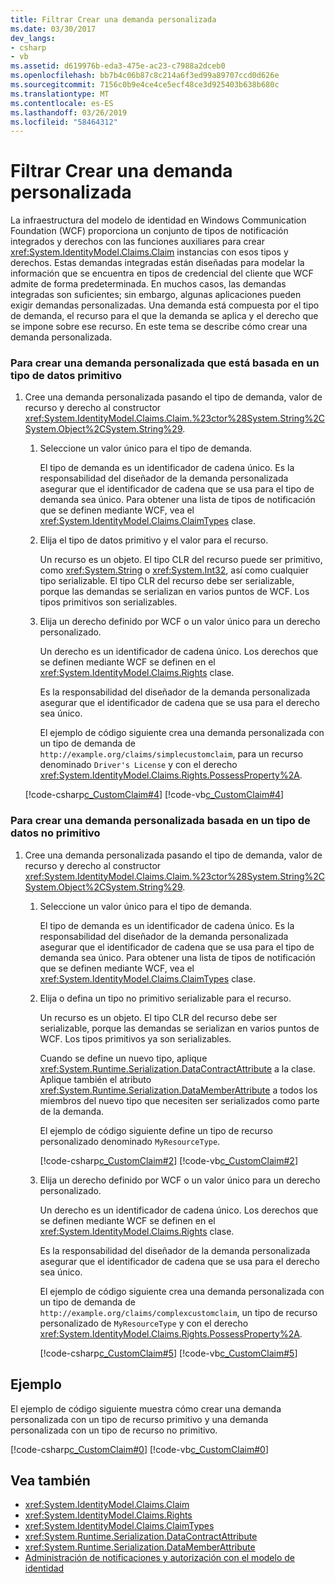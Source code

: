 ```yaml
---
title: Filtrar Crear una demanda personalizada
ms.date: 03/30/2017
dev_langs:
- csharp
- vb
ms.assetid: d619976b-eda3-475e-ac23-c7988a2dceb0
ms.openlocfilehash: bb7b4c06b87c8c214a6f3ed99a89707ccd0d626e
ms.sourcegitcommit: 7156c0b9e4ce4ce5ecf48ce3d925403b638b680c
ms.translationtype: MT
ms.contentlocale: es-ES
ms.lasthandoff: 03/26/2019
ms.locfileid: "58464312"
---
```

# <a name="how-to-create-a-custom-claim"></a>Filtrar Crear una demanda personalizada
La infraestructura del modelo de identidad en Windows Communication Foundation (WCF) proporciona un conjunto de tipos de notificación integrados y derechos con las funciones auxiliares para crear <xref:System.IdentityModel.Claims.Claim> instancias con esos tipos y derechos. Estas demandas integradas están diseñadas para modelar la información que se encuentra en tipos de credencial del cliente que WCF admite de forma predeterminada. En muchos casos, las demandas integradas son suficientes; sin embargo, algunas aplicaciones pueden exigir demandas personalizadas. Una demanda está compuesta por el tipo de demanda, el recurso para el que la demanda se aplica y el derecho que se impone sobre ese recurso. En este tema se describe cómo crear una demanda personalizada.  
  
### <a name="to-create-a-custom-claim-that-is-based-on-a-primitive-data-type"></a>Para crear una demanda personalizada que está basada en un tipo de datos primitivo  
  
1.  Cree una demanda personalizada pasando el tipo de demanda, valor de recurso y derecho al constructor <xref:System.IdentityModel.Claims.Claim.%23ctor%28System.String%2CSystem.Object%2CSystem.String%29>.  
  
    1.  Seleccione un valor único para el tipo de demanda.  
  
         El tipo de demanda es un identificador de cadena único. Es la responsabilidad del diseñador de la demanda personalizada asegurar que el identificador de cadena que se usa para el tipo de demanda sea único. Para obtener una lista de tipos de notificación que se definen mediante WCF, vea el <xref:System.IdentityModel.Claims.ClaimTypes> clase.  
  
    2.  Elija el tipo de datos primitivo y el valor para el recurso.  
  
         Un recurso es un objeto. El tipo CLR del recurso puede ser primitivo, como <xref:System.String> o <xref:System.Int32>, así como cualquier tipo serializable. El tipo CLR del recurso debe ser serializable, porque las demandas se serializan en varios puntos de WCF. Los tipos primitivos son serializables.  
  
    3.  Elija un derecho definido por WCF o un valor único para un derecho personalizado.  
  
         Un derecho es un identificador de cadena único. Los derechos que se definen mediante WCF se definen en el <xref:System.IdentityModel.Claims.Rights> clase.  
  
         Es la responsabilidad del diseñador de la demanda personalizada asegurar que el identificador de cadena que se usa para el derecho sea único.  
  
         El ejemplo de código siguiente crea una demanda personalizada con un tipo de demanda de `http://example.org/claims/simplecustomclaim`, para un recurso denominado `Driver's License` y con el derecho <xref:System.IdentityModel.Claims.Rights.PossessProperty%2A>.  
  
     [!code-csharp[c_CustomClaim#4](../../../../samples/snippets/csharp/VS_Snippets_CFX/c_customclaim/cs/c_customclaim.cs#4)]
     [!code-vb[c_CustomClaim#4](../../../../samples/snippets/visualbasic/VS_Snippets_CFX/c_customclaim/vb/c_customclaim.vb#4)]  
  
### <a name="to-create-a-custom-claim-that-is-based-on-a-non-primitive-data-type"></a>Para crear una demanda personalizada basada en un tipo de datos no primitivo  
  
1.  Cree una demanda personalizada pasando el tipo de demanda, valor de recurso y derecho al constructor <xref:System.IdentityModel.Claims.Claim.%23ctor%28System.String%2CSystem.Object%2CSystem.String%29>.  
  
    1.  Seleccione un valor único para el tipo de demanda.  
  
         El tipo de demanda es un identificador de cadena único. Es la responsabilidad del diseñador de la demanda personalizada asegurar que el identificador de cadena que se usa para el tipo de demanda sea único. Para obtener una lista de tipos de notificación que se definen mediante WCF, vea el <xref:System.IdentityModel.Claims.ClaimTypes> clase.  
  
    2.  Elija o defina un tipo no primitivo serializable para el recurso.  
  
         Un recurso es un objeto. El tipo CLR del recurso debe ser serializable, porque las demandas se serializan en varios puntos de WCF. Los tipos primitivos ya son serializables.  
  
         Cuando se define un nuevo tipo, aplique <xref:System.Runtime.Serialization.DataContractAttribute> a la clase. Aplique también el atributo <xref:System.Runtime.Serialization.DataMemberAttribute> a todos los miembros del nuevo tipo que necesiten ser serializados como parte de la demanda.  
  
         El ejemplo de código siguiente define un tipo de recurso personalizado denominado `MyResourceType`.  
  
         [!code-csharp[c_CustomClaim#2](../../../../samples/snippets/csharp/VS_Snippets_CFX/c_customclaim/cs/c_customclaim.cs#2)] 
         [!code-vb[c_CustomClaim#2](../../../../samples/snippets/visualbasic/VS_Snippets_CFX/c_customclaim/vb/c_customclaim.vb#2)]        
  
    3.  Elija un derecho definido por WCF o un valor único para un derecho personalizado.  
  
         Un derecho es un identificador de cadena único. Los derechos que se definen mediante WCF se definen en el <xref:System.IdentityModel.Claims.Rights> clase.  
  
         Es la responsabilidad del diseñador de la demanda personalizada asegurar que el identificador de cadena que se usa para el derecho sea único.  
  
         El ejemplo de código siguiente crea una demanda personalizada con un tipo de demanda de `http://example.org/claims/complexcustomclaim`, un tipo de recurso personalizado de `MyResourceType` y con el derecho <xref:System.IdentityModel.Claims.Rights.PossessProperty%2A>.  
  
         [!code-csharp[c_CustomClaim#5](../../../../samples/snippets/csharp/VS_Snippets_CFX/c_customclaim/cs/c_customclaim.cs#5)] 
         [!code-vb[c_CustomClaim#5](../../../../samples/snippets/visualbasic/VS_Snippets_CFX/c_customclaim/vb/c_customclaim.vb#5)]     
  
## <a name="example"></a>Ejemplo  
 El ejemplo de código siguiente muestra cómo crear una demanda personalizada con un tipo de recurso primitivo y una demanda personalizada con un tipo de recurso no primitivo.  
  
 [!code-csharp[c_CustomClaim#0](../../../../samples/snippets/csharp/VS_Snippets_CFX/c_customclaim/cs/c_customclaim.cs#0)]
 [!code-vb[c_CustomClaim#0](../../../../samples/snippets/visualbasic/VS_Snippets_CFX/c_customclaim/vb/c_customclaim.vb#0)]  
  
## <a name="see-also"></a>Vea también
- <xref:System.IdentityModel.Claims.Claim>
- <xref:System.IdentityModel.Claims.Rights>
- <xref:System.IdentityModel.Claims.ClaimTypes>
- <xref:System.Runtime.Serialization.DataContractAttribute>
- <xref:System.Runtime.Serialization.DataMemberAttribute>
- [Administración de notificaciones y autorización con el modelo de identidad](../../../../docs/framework/wcf/feature-details/managing-claims-and-authorization-with-the-identity-model.md)
